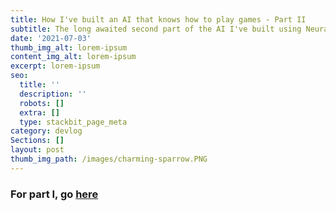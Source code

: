 ```yaml
---
title: How I've built an AI that knows how to play games - Part II
subtitle: The long awaited second part of the AI I've built using Neural Networks.
date: '2021-07-03'
thumb_img_alt: lorem-ipsum
content_img_alt: lorem-ipsum
excerpt: lorem-ipsum
seo:
  title: ''
  description: ''
  robots: []
  extra: []
  type: stackbit_page_meta
category: devlog
Sections: []
layout: post
thumb_img_path: /images/charming-sparrow.PNG
---
```

### For part I, go [here](https://www.tzure.com/posts/game_ml/)
